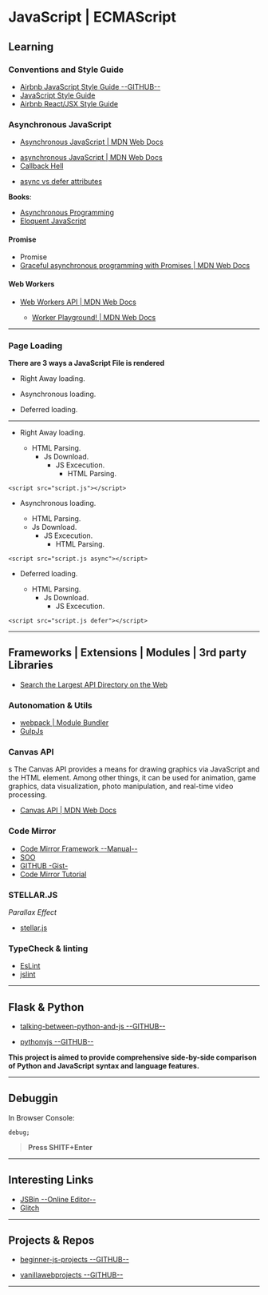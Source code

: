 JavaScript |  ECMAScript
=======================


Learning 
--------

### Conventions and Style Guide

- [Airbnb JavaScript Style Guide --GITHUB--](https://github.com/airbnb/javascript)
- [JavaScript Style Guide](https://airbnb.io/projects/javascript/)
- [Airbnb React/JSX Style Guide](https://airbnb.io/javascript/react/)



### Asynchronous JavaScript

- [Asynchronous JavaScript | MDN Web Docs](https://developer.mozilla.org/en-US/docs/Learn/JavaScript/Asynchronous)
* [asynchronous JavaScript  | MDN Web Docs](https://developer.mozilla.org/en-US/docs/Learn/JavaScript/Asynchronous/Introducing)
* [Callback Hell](http://callbackhell.com/)
- [async vs defer attributes](https://www.growingwiththeweb.com/2014/02/async-vs-defer-attributes.html)

**Books**:

* [Asynchronous Programming](https://eloquentjavascript.net/11_async.html)
* [Eloquent JavaScript](https://eloquentjavascript.net/)

#### Promise
* Promise
* [Graceful asynchronous programming with Promises  | MDN Web Docs](https://developer.mozilla.org/en-US/docs/Learn/JavaScript/Asynchronous/Promises)

#### Web Workers

* [Web Workers API  | MDN Web Docs](https://developer.mozilla.org/en-US/docs/Web/API/Web_Workers_API)

    * [Worker Playground!  | MDN Web Docs](https://worker-playground.glitch.me/)


------------------------


### Page Loading

**There are 3 ways a JavaScript File is rendered**

* Right Away loading.

* Asynchronous loading.

* Deferred loading.

------------------------

* Right Away loading.

    - HTML Parsing.
        - Js Download.
            - JS Excecution.
                - HTML Parsing.

```
<script src="script.js"></script>
```

* Asynchronous loading.

    - HTML Parsing.
    - Js Download.
        - JS Excecution.
             - HTML Parsing.

```
<script src="script.js async"></script>
```

* Deferred loading.

    - HTML Parsing.
        - Js Download.
            - JS Excecution.

```
<script src="script.js defer"></script>
```


-----------------------------------------------------------------------------------------------------


Frameworks | Extensions | Modules | 3rd party Libraries
-------------------------------------------------------

- [Search the Largest API Directory on the Web](https://www.programmableweb.com/category/all/apis)

### Autonomation & Utils

- [webpack | Module Bundler](https://webpack.js.org)
- [GulpJs](https://gulpjs.com)

### Canvas API
s
The Canvas API provides a means for drawing graphics via JavaScript and the HTML <canvas> element. Among other things, it can be used for animation, game graphics, data visualization, photo manipulation, and real-time video processing.

- [Canvas API | MDN Web Docs](https://developer.mozilla.org/en-US/docs/Web/API/Canvas_API)

### Code Mirror

- [Code Mirror Framework --Manual--](https://codemirror.net/doc/manual.html)
- [SOO](https://stackoverflow.com/questions/21085170/codemirror-how-to-install)
- [GITHUB -Gist- ](https://gist.github.com/junhui/6680112)
- [Code Mirror Tutorial](https://thecodebarbarian.com/building-a-code-editor-with-codemirror.html)


### STELLAR.JS

*Parallax Effect*

- [stellar.js](https://markdalgleish.com/projects/stellar.js/)



### TypeCheck & linting

- [EsLint](https://eslint.org)
- [jslint](https://www.jslint.com)

-----------------------------------------------------------------------------------------------------


Flask & Python
--------------


- [talking-between-python-and-js  --GITHUB--](https://github.com/healeycodes/talking-between-python-and-js)

- [pythonvjs --GITHUB--](https://github.com/ischurov/pythonvjs)

**This project is aimed to provide comprehensive side-by-side comparison of Python and JavaScript syntax and language features.**


-----------------------------------------------------------------------------------------------------


Debuggin
--------

In Browser Console:

```
debug;
```
> **Press SHITF+Enter**


-----------------------------------------------------------------------------------------------------


Interesting Links
-----------------


- [JSBin --Online Editor-- ](https://jsbin.com/?html,output)
- [Glitch](https://glitch.com)


-----------------------------------------------------------------------------------------------------


Projects & Repos
-----------------------

 - [beginner-js-projects --GITHUB--](https://github.com/strongdan/beginner-js-projects)

 - [vanillawebprojects --GITHUB--](https://github.com/bradtraversy/vanillawebprojects)




-----------------------------------------------------------------------------------------------------